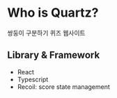 # Who is Quartz?

쌍둥이 구분하기 퀴즈 웹사이트

## Library & Framework

- React
- Typescript
- Recoil: score state management
